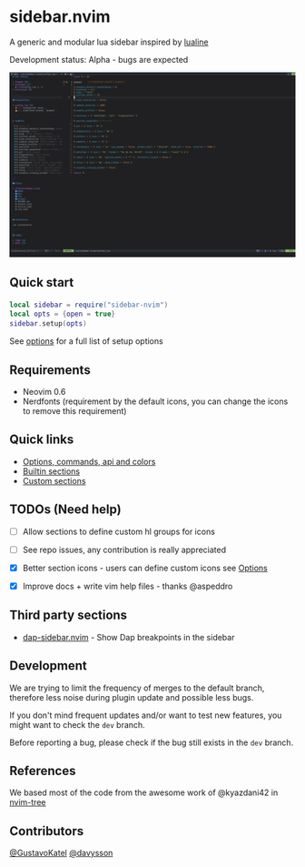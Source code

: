 # sidebar.nvim

A generic and modular lua sidebar inspired by [lualine](https://github.com/hoob3rt/lualine.nvim)

Development status: Alpha - bugs are expected

![screenshot](./demo/screenshot.png)

## Quick start

```lua
local sidebar = require("sidebar-nvim")
local opts = {open = true}
sidebar.setup(opts)
```

See [options](./doc/general.md#options) for a full list of setup options

## Requirements

- Neovim 0.6
- Nerdfonts (requirement by the default icons, you can change the icons to remove this requirement)

## Quick links

- [Options, commands, api and colors](./doc/general.md)
- [Builtin sections](./doc/general.md#builtin-sections)
- [Custom sections](./doc/general.md#custom-sections)


## TODOs (Need help)

- [ ] Allow sections to define custom hl groups for icons
- [ ] See repo issues, any contribution is really appreciated
- [x] Better section icons - users can define custom icons see [Options](./doc/general.md#options)
- [x] Improve docs + write vim help files - thanks @aspeddro


## Third party sections

- [dap-sidebar.nvim](https://github.com/GustavoKatel/dap-sidebar.nvim) - Show Dap breakpoints in the sidebar

## Development

We are trying to limit the frequency of merges to the default branch, therefore less noise during plugin update and possible less bugs.

If you don't mind frequent updates and/or want to test new features, you might want to check the `dev` branch.

Before reporting a bug, please check if the bug still exists in the `dev` branch.

## References

We based most of the code from the awesome work of @kyazdani42 in [nvim-tree](https://github.com/kyazdani42/nvim-tree.lua)

## Contributors

[@GustavoKatel](https://github.com/GustavoKatel/)
[@davysson](https://github.com/davysson/)
